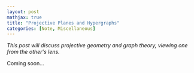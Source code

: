 ```yaml
---
layout: post
mathjax: true
title: "Projective Planes and Hypergraphs"
categories: [Note, Miscellaneous]
---
```


*This post will discuss projective geometry and graph theory, viewing one from the other's lens.*

Coming soon...

<html>
  <head>
    <title>Projective Planes and Hypergraphs</title>
    <script type="application/ld+json">
    {
      "@context": "https://schema.org",
      "@type": "BlogPosting",
      "headline": "Projective Planes and Hypergraphs",
      "image": [
        ""
       ],
      "datePublished": "2024-06-20T08:00:00+05:30",
      "dateModified": "2024-06-20T08:00:00+05:30",
      "author": [{
          "@type": "Person",
          "name": "Padmapriya S",
          "url": "https://o-qcblog.github.io/about/"
        }]
    }
    </script>
  </head>
  <body>
  </body>
</html>
